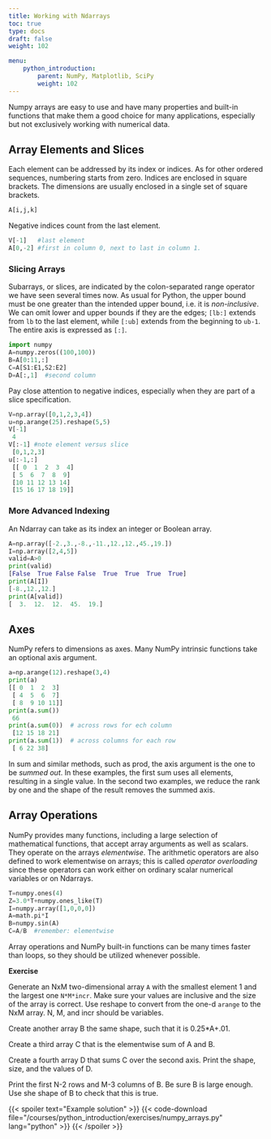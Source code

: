 ```yaml
---
title: Working with Ndarrays
toc: true
type: docs
draft: false
weight: 102

menu:
    python_introduction:
        parent: NumPy, Matplotlib, SciPy
        weight: 102
---
```


Numpy arrays are easy to use and have many properties and built-in functions that make them a good choice for many applications, especially but not exclusively working with numerical data. 

## Array Elements and Slices

Each element can be addressed by its index or indices.  As for other ordered sequences, numbering starts from zero.  Indices are enclosed in square brackets.  The dimensions are usually enclosed in a single set of square brackets.

```python
A[i,j,k]
```

Negative indices count from the last element.

```python
V[-1]   #last element
A[0,-2] #first in column 0, next to last in column 1.
```

### Slicing Arrays

Subarrays, or slices, are indicated by the colon-separated range operator we have seen several times now.   As usual for Python, the upper bound must be one greater than the intended upper bound, i.e. it is _non-inclusive_.  We can omit lower and upper bounds if they are the edges; `[lb:]` extends from `lb` to the last element, while `[:ub]` extends from the beginning to `ub-1`.  The entire axis is expressed as `[:]`.

```python
import numpy
A=numpy.zeros((100,100))
B=A[0:11,:]
C=A[S1:E1,S2:E2]
D=A[:,1]  #second column
```

Pay close attention to negative indices, especially when they are part of a slice specification.

```python
V=np.array([0,1,2,3,4])
u=np.arange(25).reshape(5,5)
V[-1]
 4
V[:-1] #note element versus slice
 [0,1,2,3]  
u[:-1,:]
 [[ 0  1  2  3  4]
 [ 5  6  7  8  9]
 [10 11 12 13 14]
 [15 16 17 18 19]]
```

### More Advanced Indexing

 An Ndarray can take as its index an integer or Boolean array.

```python
A=np.array([-2.,3.,-8.,-11.,12.,12.,45.,19.])
I=np.array([2,4,5])
valid=A>0
print(valid)
[False  True False False  True  True  True  True]
print(A[I])
[-8.,12.,12.]
print(A[valid])
[  3.  12.  12.  45.  19.]
```

## Axes

NumPy refers to dimensions as axes.  Many NumPy intrinsic functions take an optional axis argument.  

```python
a=np.arange(12).reshape(3,4)
print(a)
[[ 0  1  2  3]
 [ 4  5  6  7]
 [ 8  9 10 11]]
print(a.sum())
 66
print(a.sum(0))  # across rows for ech column
 [12 15 18 21]
print(a.sum(1))  # across columns for each row
 [ 6 22 38]
```

In sum and similar methods, such as prod, the axis argument is the one to be _summed out_.  In these examples, the first sum uses all elements, resulting in a single value.  In the second two examples, we reduce the rank by one and the shape of the result removes the summed axis.

## Array Operations

NumPy provides many functions, including a large selection of mathematical functions, that accept array arguments as well as scalars.  They operate on the arrays _elementwise_.  The arithmetic operators are also defined to work elementwise on arrays; this is called _operator overloading_ since these operators can work either on ordinary scalar numerical variables or on Ndarrays.

```python
T=numpy.ones(4)
Z=3.0*T+numpy.ones_like(T)
I=numpy.array([1,0,0,0])
A=math.pi*I
B=numpy.sin(A)
C=A/B  #remember: elementwise
```

Array operations and NumPy built-in functions can be many times faster than loops, so they should be utilized whenever possible.

**Exercise**

Generate an NxM two-dimensional array `A` with the smallest element 1 and the largest one `N*M*incr`.  Make sure your values are inclusive and the size of the array is correct.  Use reshape to convert from the one-d `arange` to the NxM array. N, M, and incr should be variables.

Create another array B the same shape, such that it is 0.25*A+.01.

Create a third array C that is the elementwise sum of A and B.

Create a fourth array D that sums C over the second axis.  Print the shape, size, and the values of D.

Print the first N-2 rows and M-3 columns of B. Be sure B is large enough. Use she shape of B to check that this is true.

{{< spoiler text="Example solution" >}}
{{< code-download file="/courses/python_introduction/exercises/numpy_arrays.py" lang="python" >}}
{{< /spoiler >}}
